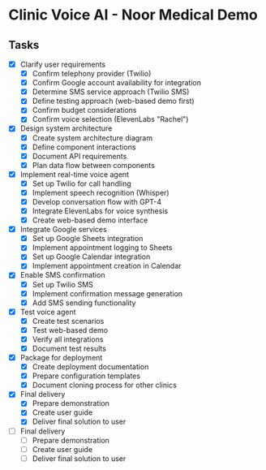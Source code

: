 # Clinic Voice AI - Noor Medical Demo

## Tasks

- [x] Clarify user requirements
  - [x] Confirm telephony provider (Twilio)
  - [x] Confirm Google account availability for integration
  - [x] Determine SMS service approach (Twilio SMS)
  - [x] Define testing approach (web-based demo first)
  - [x] Confirm budget considerations
  - [x] Confirm voice selection (ElevenLabs "Rachel")

- [x] Design system architecture
  - [x] Create system architecture diagram
  - [x] Define component interactions
  - [x] Document API requirements
  - [x] Plan data flow between components

- [x] Implement real-time voice agent
  - [x] Set up Twilio for call handling
  - [x] Implement speech recognition (Whisper)
  - [x] Develop conversation flow with GPT-4
  - [x] Integrate ElevenLabs for voice synthesis
  - [x] Create web-based demo interface

- [x] Integrate Google services
  - [x] Set up Google Sheets integration
  - [x] Implement appointment logging to Sheets
  - [x] Set up Google Calendar integration
  - [x] Implement appointment creation in Calendar

- [x] Enable SMS confirmation
  - [x] Set up Twilio SMS
  - [x] Implement confirmation message generation
  - [x] Add SMS sending functionality

- [x] Test voice agent
  - [x] Create test scenarios
  - [x] Test web-based demo
  - [x] Verify all integrations
  - [x] Document test results

- [x] Package for deployment
  - [x] Create deployment documentation
  - [x] Prepare configuration templates
  - [x] Document cloning process for other clinics

- [x] Final delivery
  - [x] Prepare demonstration
  - [x] Create user guide
  - [x] Deliver final solution to user

- [ ] Final delivery
  - [ ] Prepare demonstration
  - [ ] Create user guide
  - [ ] Deliver final solution to user

